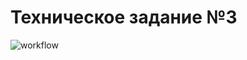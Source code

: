 # Техническое задание №3
![workflow](https://github.com/liliyams/tz3/actions/workflows/auto_tests.yml/badge.svg)